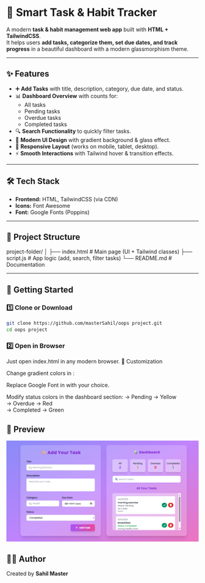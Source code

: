 # 📝 Smart Task & Habit Tracker

A modern **task & habit management web app** built with **HTML + TailwindCSS**.  
It helps users **add tasks, categorize them, set due dates, and track progress** in a beautiful dashboard with a modern glassmorphism theme.

---

## ✨ Features

- ➕ **Add Tasks** with title, description, category, due date, and status.
- 📊 **Dashboard Overview** with counts for:
  - All tasks
  - Pending tasks
  - Overdue tasks
  - Completed tasks
- 🔍 **Search Functionality** to quickly filter tasks.
- 🎨 **Modern UI Design** with gradient background & glass effect.
- 📱 **Responsive Layout** (works on mobile, tablet, desktop).
- ⚡ **Smooth Interactions** with Tailwind hover & transition effects.

---

## 🛠️ Tech Stack

- **Frontend:** HTML, TailwindCSS (via CDN)
- **Icons:** Font Awesome
- **Font:** Google Fonts (Poppins)

---

## 📂 Project Structure

project-folder/
│
├── index.html # Main page (UI + Tailwind classes)
├── script.js # App logic (add, search, filter tasks)
└── README.md # Documentation


---

## 🚀 Getting Started

### 1️⃣ Clone or Download
```bash
git clone https://github.com/masterSahil/oops project.git
cd oops project
```

### 2️⃣ Open in Browser

Just open index.html in any modern browser.
🎨 Customization

Change gradient colors in <body>:

<body class="bg-gradient-to-br from-indigo-400 via-purple-400 to-pink-400">


Replace Google Font in <head> with your choice.

Modify status colors in the dashboard section:
 -> Pending → Yellow <br>
 -> Overdue → Red <br>
 -> Completed → Green <br>

## 📸 Preview

![Task Manager](imgs/main.png)

## 👨‍💻 Author

Created by **Sahil Master**
